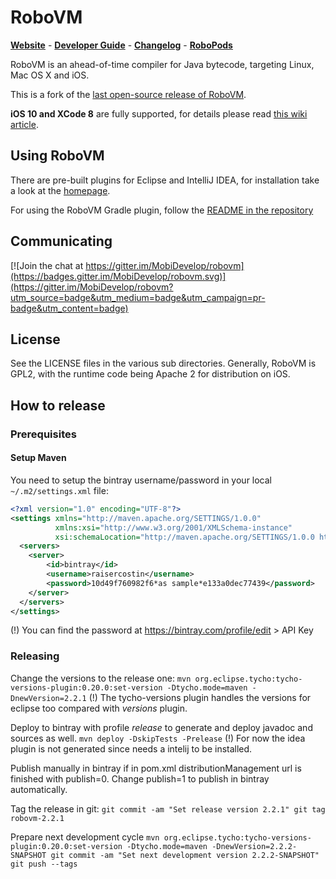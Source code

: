 # RoboVM

[**Website**](http://robovm.mobidevelop.com) -
[**Developer Guide**](https://github.com/MobiDevelop/robovm/wiki/Developer-Guide) -
[**Changelog**](https://github.com/MobiDevelop/robovm/wiki/Changelog) -
[**RoboPods**](https://github.com/MobiDevelop/robovm-robopods)

RoboVM is an ahead-of-time compiler for Java bytecode, targeting Linux, Mac OS X and iOS.

This is a fork of the [last open-source release of RoboVM](https://github.com/robovm/robovm).

**iOS 10 and XCode 8** are fully supported, for details please read [this wiki article](https://github.com/MobiDevelop/robovm/wiki/iOS-10-and-XCode-8-compatibility).

## Using RoboVM

There are pre-built plugins for Eclipse and IntelliJ IDEA, for installation take a look at the [homepage](http://robovm.mobidevelop.com/).

For using the RoboVM Gradle plugin, follow the [README in the repository](https://github.com/MobiDevelop/robovm/tree/master/plugins/gradle)

## Communicating
[![Join the chat at https://gitter.im/MobiDevelop/robovm](https://badges.gitter.im/MobiDevelop/robovm.svg)](https://gitter.im/MobiDevelop/robovm?utm_source=badge&utm_medium=badge&utm_campaign=pr-badge&utm_content=badge)

## License
See the LICENSE files in the various sub directories. Generally, RoboVM is GPL2,
with the runtime code being Apache 2 for distribution on iOS.

## How to release

### Prerequisites

#### Setup Maven
You need to setup the bintray username/password in your
local `~/.m2/settings.xml` file:

```xml
<?xml version="1.0" encoding="UTF-8"?>
<settings xmlns="http://maven.apache.org/SETTINGS/1.0.0" 
          xmlns:xsi="http://www.w3.org/2001/XMLSchema-instance" 
          xsi:schemaLocation="http://maven.apache.org/SETTINGS/1.0.0 http://maven.apache.org/xsd/settings-1.0.0.xsd">
  <servers>
	<server>
		<id>bintray</id>
		<username>raisercostin</username>
		<password>10d49f760982f6*as sample*e133a0dec77439</password>
	</server>
  </servers>
</settings>
```

(!) You can find the password at https://bintray.com/profile/edit > API Key

### Releasing

Change the versions to the release one:
   `mvn org.eclipse.tycho:tycho-versions-plugin:0.20.0:set-version -Dtycho.mode=maven -DnewVersion=2.2.1`
   (!) The tycho-versions plugin handles the versions for eclipse too compared with *versions* plugin.

Deploy to bintray with profile *release* to generate and deploy javadoc and sources as well.
    `mvn deploy -DskipTests -Prelease`
    (!) For now the idea plugin is not generated since needs a intelij to be installed.

Publish manually in bintray if in pom.xml distributionManagement url is finished with publish=0. Change publish=1 to publish in bintray automatically.

Tag the release in git:
    ```
	git commit -am "Set release version 2.2.1"
	git tag robovm-2.2.1
	```

Prepare next development cycle
     ```
     mvn org.eclipse.tycho:tycho-versions-plugin:0.20.0:set-version -Dtycho.mode=maven -DnewVersion=2.2.2-SNAPSHOT
     git commit -am "Set next development version 2.2.2-SNAPSHOT"
	git push --tags
	```
   